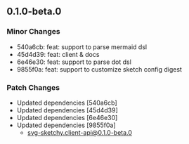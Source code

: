 ## 0.1.0-beta.0

### Minor Changes

- 540a6cb: feat: support to parse mermaid dsl
- 45d4d39: feat: client & docs
- 6e46e30: feat: support to parse dot dsl
- 9855f0a: feat: support to customize sketch config
  digest

### Patch Changes

- Updated dependencies [540a6cb]
- Updated dependencies [45d4d39]
- Updated dependencies [6e46e30]
- Updated dependencies [9855f0a]
  - svg-sketchy.client-api@0.1.0-beta.0
